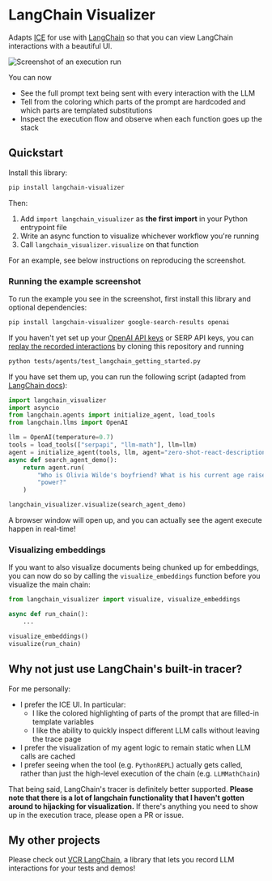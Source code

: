 # LangChain Visualizer

Adapts [ICE](https://github.com/oughtinc/ice) for use with [LangChain](https://github.com/hwchase17/langchain) so that you can view LangChain interactions with a beautiful UI.

![Screenshot of an execution run](screenshots/serp_screenshot.png "SERP agent demonstration")

You can now

- See the full prompt text being sent with every interaction with the LLM
- Tell from the coloring which parts of the prompt are hardcoded and which parts are templated substitutions
- Inspect the execution flow and observe when each function goes up the stack

## Quickstart

Install this library:

```bash
pip install langchain-visualizer
```

Then:

1. Add `import langchain_visualizer` as **the first import** in your Python entrypoint file
2. Write an async function to visualize whichever workflow you're running
3. Call `langchain_visualizer.visualize` on that function

For an example, see below instructions on reproducing the screenshot.


### Running the example screenshot

To run the example you see in the screenshot, first install this library and optional dependencies:

```bash
pip install langchain-visualizer google-search-results openai
```

If you haven't yet set up your [OpenAI API keys](https://openai.com/api/) or SERP API keys, you can [replay the recorded interactions](https://github.com/amosjyng/vcr-langchain) by cloning this repository and running

```bash
python tests/agents/test_langchain_getting_started.py
```

If you have set them up, you can run the following script (adapted from [LangChain docs](https://langchain.readthedocs.io/en/latest/modules/agents/getting_started.html)):

```python
import langchain_visualizer
import asyncio
from langchain.agents import initialize_agent, load_tools
from langchain.llms import OpenAI

llm = OpenAI(temperature=0.7)
tools = load_tools(["serpapi", "llm-math"], llm=llm)
agent = initialize_agent(tools, llm, agent="zero-shot-react-description", verbose=True)
async def search_agent_demo():
    return agent.run(
        "Who is Olivia Wilde's boyfriend? What is his current age raised to the 0.23 "
        "power?"
    )

langchain_visualizer.visualize(search_agent_demo)
```

A browser window will open up, and you can actually see the agent execute happen in real-time!

### Visualizing embeddings

If you want to also visualize documents being chunked up for embeddings, you can now do so by calling the `visualize_embeddings` function before you visualize the main chain:

```python
from langchain_visualizer import visualize, visualize_embeddings

async def run_chain():
    ...

visualize_embeddings()
visualize(run_chain)
```

## Why not just use LangChain's built-in tracer?

For me personally:

- I prefer the ICE UI. In particular:
    - I like the colored highlighting of parts of the prompt that are filled-in template variables
    - I like the ability to quickly inspect different LLM calls without leaving the trace page
- I prefer the visualization of my agent logic to remain static when LLM calls are cached
- I prefer seeing when the tool (e.g. `PythonREPL`) actually gets called, rather than just the high-level execution of the chain (e.g. `LLMMathChain`)

That being said, LangChain's tracer is definitely better supported. **Please note that there is a lot of langchain functionality that I haven't gotten around to hijacking for visualization.** If there's anything you need to show up in the execution trace, please open a PR or issue.

## My other projects

Please check out [VCR LangChain](https://github.com/amosjyng/vcr-langchain), a library that lets you record LLM interactions for your tests and demos!
